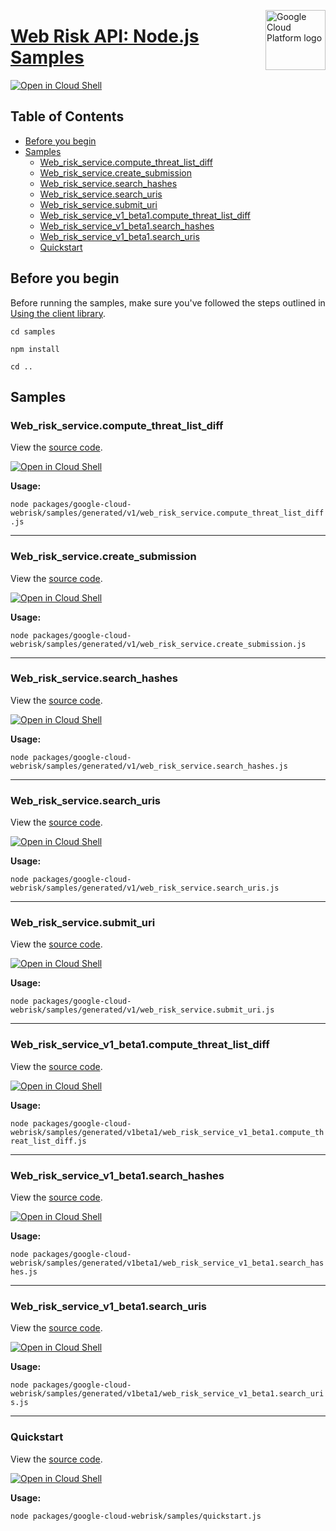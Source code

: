 [//]: # "This README.md file is auto-generated, all changes to this file will be lost."
[//]: # "To regenerate it, use `python -m synthtool`."
<img src="https://avatars2.githubusercontent.com/u/2810941?v=3&s=96" alt="Google Cloud Platform logo" title="Google Cloud Platform" align="right" height="96" width="96"/>

# [Web Risk API: Node.js Samples](https://github.com/googleapis/google-cloud-node)

[![Open in Cloud Shell][shell_img]][shell_link]



## Table of Contents

* [Before you begin](#before-you-begin)
* [Samples](#samples)
  * [Web_risk_service.compute_threat_list_diff](#web_risk_service.compute_threat_list_diff)
  * [Web_risk_service.create_submission](#web_risk_service.create_submission)
  * [Web_risk_service.search_hashes](#web_risk_service.search_hashes)
  * [Web_risk_service.search_uris](#web_risk_service.search_uris)
  * [Web_risk_service.submit_uri](#web_risk_service.submit_uri)
  * [Web_risk_service_v1_beta1.compute_threat_list_diff](#web_risk_service_v1_beta1.compute_threat_list_diff)
  * [Web_risk_service_v1_beta1.search_hashes](#web_risk_service_v1_beta1.search_hashes)
  * [Web_risk_service_v1_beta1.search_uris](#web_risk_service_v1_beta1.search_uris)
  * [Quickstart](#quickstart)

## Before you begin

Before running the samples, make sure you've followed the steps outlined in
[Using the client library](https://github.com/googleapis/google-cloud-node#using-the-client-library).

`cd samples`

`npm install`

`cd ..`

## Samples



### Web_risk_service.compute_threat_list_diff

View the [source code](https://github.com/googleapis/google-cloud-node/blob/master/packages/google-cloud-webrisk/samples/generated/v1/web_risk_service.compute_threat_list_diff.js).

[![Open in Cloud Shell][shell_img]](https://console.cloud.google.com/cloudshell/open?git_repo=https://github.com/googleapis/google-cloud-node&page=editor&open_in_editor=packages/google-cloud-webrisk/samples/generated/v1/web_risk_service.compute_threat_list_diff.js,samples/README.md)

__Usage:__


`node packages/google-cloud-webrisk/samples/generated/v1/web_risk_service.compute_threat_list_diff.js`


-----




### Web_risk_service.create_submission

View the [source code](https://github.com/googleapis/google-cloud-node/blob/master/packages/google-cloud-webrisk/samples/generated/v1/web_risk_service.create_submission.js).

[![Open in Cloud Shell][shell_img]](https://console.cloud.google.com/cloudshell/open?git_repo=https://github.com/googleapis/google-cloud-node&page=editor&open_in_editor=packages/google-cloud-webrisk/samples/generated/v1/web_risk_service.create_submission.js,samples/README.md)

__Usage:__


`node packages/google-cloud-webrisk/samples/generated/v1/web_risk_service.create_submission.js`


-----




### Web_risk_service.search_hashes

View the [source code](https://github.com/googleapis/google-cloud-node/blob/master/packages/google-cloud-webrisk/samples/generated/v1/web_risk_service.search_hashes.js).

[![Open in Cloud Shell][shell_img]](https://console.cloud.google.com/cloudshell/open?git_repo=https://github.com/googleapis/google-cloud-node&page=editor&open_in_editor=packages/google-cloud-webrisk/samples/generated/v1/web_risk_service.search_hashes.js,samples/README.md)

__Usage:__


`node packages/google-cloud-webrisk/samples/generated/v1/web_risk_service.search_hashes.js`


-----




### Web_risk_service.search_uris

View the [source code](https://github.com/googleapis/google-cloud-node/blob/master/packages/google-cloud-webrisk/samples/generated/v1/web_risk_service.search_uris.js).

[![Open in Cloud Shell][shell_img]](https://console.cloud.google.com/cloudshell/open?git_repo=https://github.com/googleapis/google-cloud-node&page=editor&open_in_editor=packages/google-cloud-webrisk/samples/generated/v1/web_risk_service.search_uris.js,samples/README.md)

__Usage:__


`node packages/google-cloud-webrisk/samples/generated/v1/web_risk_service.search_uris.js`


-----




### Web_risk_service.submit_uri

View the [source code](https://github.com/googleapis/google-cloud-node/blob/master/packages/google-cloud-webrisk/samples/generated/v1/web_risk_service.submit_uri.js).

[![Open in Cloud Shell][shell_img]](https://console.cloud.google.com/cloudshell/open?git_repo=https://github.com/googleapis/google-cloud-node&page=editor&open_in_editor=packages/google-cloud-webrisk/samples/generated/v1/web_risk_service.submit_uri.js,samples/README.md)

__Usage:__


`node packages/google-cloud-webrisk/samples/generated/v1/web_risk_service.submit_uri.js`


-----




### Web_risk_service_v1_beta1.compute_threat_list_diff

View the [source code](https://github.com/googleapis/google-cloud-node/blob/master/packages/google-cloud-webrisk/samples/generated/v1beta1/web_risk_service_v1_beta1.compute_threat_list_diff.js).

[![Open in Cloud Shell][shell_img]](https://console.cloud.google.com/cloudshell/open?git_repo=https://github.com/googleapis/google-cloud-node&page=editor&open_in_editor=packages/google-cloud-webrisk/samples/generated/v1beta1/web_risk_service_v1_beta1.compute_threat_list_diff.js,samples/README.md)

__Usage:__


`node packages/google-cloud-webrisk/samples/generated/v1beta1/web_risk_service_v1_beta1.compute_threat_list_diff.js`


-----




### Web_risk_service_v1_beta1.search_hashes

View the [source code](https://github.com/googleapis/google-cloud-node/blob/master/packages/google-cloud-webrisk/samples/generated/v1beta1/web_risk_service_v1_beta1.search_hashes.js).

[![Open in Cloud Shell][shell_img]](https://console.cloud.google.com/cloudshell/open?git_repo=https://github.com/googleapis/google-cloud-node&page=editor&open_in_editor=packages/google-cloud-webrisk/samples/generated/v1beta1/web_risk_service_v1_beta1.search_hashes.js,samples/README.md)

__Usage:__


`node packages/google-cloud-webrisk/samples/generated/v1beta1/web_risk_service_v1_beta1.search_hashes.js`


-----




### Web_risk_service_v1_beta1.search_uris

View the [source code](https://github.com/googleapis/google-cloud-node/blob/master/packages/google-cloud-webrisk/samples/generated/v1beta1/web_risk_service_v1_beta1.search_uris.js).

[![Open in Cloud Shell][shell_img]](https://console.cloud.google.com/cloudshell/open?git_repo=https://github.com/googleapis/google-cloud-node&page=editor&open_in_editor=packages/google-cloud-webrisk/samples/generated/v1beta1/web_risk_service_v1_beta1.search_uris.js,samples/README.md)

__Usage:__


`node packages/google-cloud-webrisk/samples/generated/v1beta1/web_risk_service_v1_beta1.search_uris.js`


-----




### Quickstart

View the [source code](https://github.com/googleapis/google-cloud-node/blob/master/packages/google-cloud-webrisk/samples/quickstart.js).

[![Open in Cloud Shell][shell_img]](https://console.cloud.google.com/cloudshell/open?git_repo=https://github.com/googleapis/google-cloud-node&page=editor&open_in_editor=packages/google-cloud-webrisk/samples/quickstart.js,samples/README.md)

__Usage:__


`node packages/google-cloud-webrisk/samples/quickstart.js`






[shell_img]: https://gstatic.com/cloudssh/images/open-btn.png
[shell_link]: https://console.cloud.google.com/cloudshell/open?git_repo=https://github.com/googleapis/google-cloud-node&page=editor&open_in_editor=samples/README.md
[product-docs]: https://cloud.google.com/web-risk/docs/

